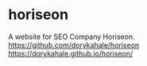 # horiseon
A website for SEO Company Horiseon.
https://github.com/dorykahale/horiseon
https://dorykahale.github.io/horiseon/